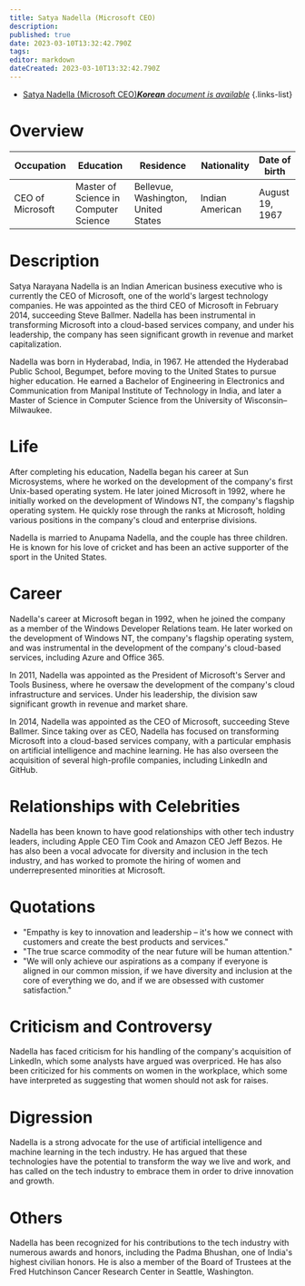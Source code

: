 ```yaml
---
title: Satya Nadella (Microsoft CEO)
description: 
published: true
date: 2023-03-10T13:32:42.790Z
tags: 
editor: markdown
dateCreated: 2023-03-10T13:32:42.790Z
---
```


- [Satya Nadella (Microsoft CEO)***Korean** document is available*](/ko/Knowledge-base/Dictionary/Person/satya-nadella-microsoft-ceo)
{.links-list}

# Overview

| Occupation | Education | Residence | Nationality | Date of birth |
|------------|-----------|-----------|-------------|---------------|
| CEO of Microsoft | Master of Science in Computer Science | Bellevue, Washington, United States | Indian American | August 19, 1967 |

# Description

Satya Narayana Nadella is an Indian American business executive who is currently the CEO of Microsoft, one of the world's largest technology companies. He was appointed as the third CEO of Microsoft in February 2014, succeeding Steve Ballmer. Nadella has been instrumental in transforming Microsoft into a cloud-based services company, and under his leadership, the company has seen significant growth in revenue and market capitalization.

Nadella was born in Hyderabad, India, in 1967. He attended the Hyderabad Public School, Begumpet, before moving to the United States to pursue higher education. He earned a Bachelor of Engineering in Electronics and Communication from Manipal Institute of Technology in India, and later a Master of Science in Computer Science from the University of Wisconsin–Milwaukee.

# Life

After completing his education, Nadella began his career at Sun Microsystems, where he worked on the development of the company's first Unix-based operating system. He later joined Microsoft in 1992, where he initially worked on the development of Windows NT, the company's flagship operating system. He quickly rose through the ranks at Microsoft, holding various positions in the company's cloud and enterprise divisions.

Nadella is married to Anupama Nadella, and the couple has three children. He is known for his love of cricket and has been an active supporter of the sport in the United States.

# Career

Nadella's career at Microsoft began in 1992, when he joined the company as a member of the Windows Developer Relations team. He later worked on the development of Windows NT, the company's flagship operating system, and was instrumental in the development of the company's cloud-based services, including Azure and Office 365.

In 2011, Nadella was appointed as the President of Microsoft's Server and Tools Business, where he oversaw the development of the company's cloud infrastructure and services. Under his leadership, the division saw significant growth in revenue and market share.

In 2014, Nadella was appointed as the CEO of Microsoft, succeeding Steve Ballmer. Since taking over as CEO, Nadella has focused on transforming Microsoft into a cloud-based services company, with a particular emphasis on artificial intelligence and machine learning. He has also overseen the acquisition of several high-profile companies, including LinkedIn and GitHub.

# Relationships with Celebrities

Nadella has been known to have good relationships with other tech industry leaders, including Apple CEO Tim Cook and Amazon CEO Jeff Bezos. He has also been a vocal advocate for diversity and inclusion in the tech industry, and has worked to promote the hiring of women and underrepresented minorities at Microsoft.

# Quotations

- "Empathy is key to innovation and leadership – it's how we connect with customers and create the best products and services." 
- "The true scarce commodity of the near future will be human attention." 
- "We will only achieve our aspirations as a company if everyone is aligned in our common mission, if we have diversity and inclusion at the core of everything we do, and if we are obsessed with customer satisfaction."

# Criticism and Controversy

Nadella has faced criticism for his handling of the company's acquisition of LinkedIn, which some analysts have argued was overpriced. He has also been criticized for his comments on women in the workplace, which some have interpreted as suggesting that women should not ask for raises.

# Digression

Nadella is a strong advocate for the use of artificial intelligence and machine learning in the tech industry. He has argued that these technologies have the potential to transform the way we live and work, and has called on the tech industry to embrace them in order to drive innovation and growth.

# Others

Nadella has been recognized for his contributions to the tech industry with numerous awards and honors, including the Padma Bhushan, one of India's highest civilian honors. He is also a member of the Board of Trustees at the Fred Hutchinson Cancer Research Center in Seattle, Washington.